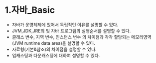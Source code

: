 # 1.자바_Basic
* 자바가 운영체제에 있어서 독립적인 이유를 설명할 수 있다.
* JVM,JDK,JRE의 및 자바 프로그램의 실행순서를 설명할 수 있다.
* 클래스 변수, 지역 변수, 인스턴스 변수 의 차이점과 각각 할당되는 메모리영역(JVM runtime data area)을 설명할 수 있다.
* 자료형(기본&참조)의 차이점을 설명할 수 있다.
* 업캐스팅과 다운캐스팅에 대하여 설명할 수 있다.
